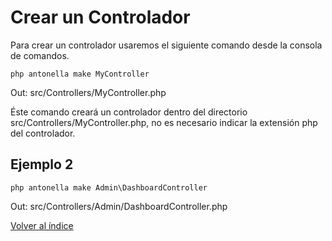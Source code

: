 # Crear un Controlador

Para crear un controlador usaremos el siguiente comando desde la consola de comandos.

`php antonella make MyController`

Out: src/Controllers/MyController.php

Éste comando creará un controlador dentro del directorio src/Controllers/MyController.php, no es necesario indicar la 
extensión php del controlador.

## Ejemplo 2

`php antonella make Admin\DashboardController`

Out: src/Controllers/Admin/DashboardController.php

[Volver al índice](https://github.com/d3turnes/antonella-framework-for-wp/tree/1.8/docs/readme.md)